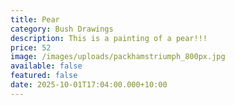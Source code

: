 ```yaml
---
title: Pear
category: Bush Drawings
description: This is a painting of a pear!!!
price: 52
image: /images/uploads/packhamstriumph_800px.jpg
available: false
featured: false
date: 2025-10-01T17:04:00.000+10:00
---
```

